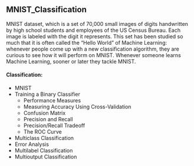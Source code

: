 ## MNIST_Classification
MNIST dataset, which is a set of 70,000 small
images of digits handwritten by high school students and employees of the US Census Bureau. Each image is labeled with the digit it represents. This set has been studied so much that it is often called the “Hello World” of Machine Learning: whenever
people come up with a new classification algorithm, they are curious to see how it
will perform on MNIST. Whenever someone learns Machine Learning, sooner or
later they tackle MNIST.

#### Classification:
* MNIST 
* Training a Binary Classifier 
  * Performance Measures 
  * Measuring Accuracy Using Cross-Validation 
  * Confusion Matrix 
  * Precision and Recall 
  * Precision/Recall Tradeoff 
  * The ROC Curve 
* Multiclass Classification 
* Error Analysis 
* Multilabel Classification 
* Multioutput Classification
